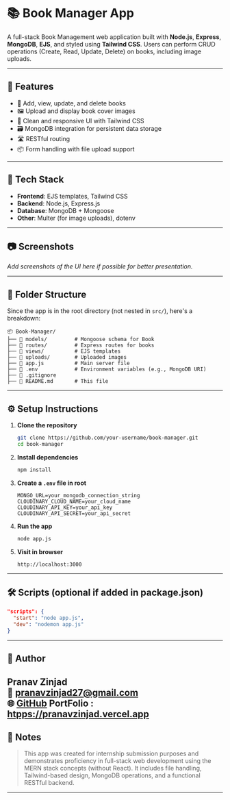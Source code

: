 
# 📚 Book Manager App

A full-stack Book Management web application built with **Node.js**, **Express**, **MongoDB**, **EJS**, and styled using **Tailwind CSS**. Users can perform CRUD operations (Create, Read, Update, Delete) on books, including image uploads.

---

## 🌟 Features

- 📖 Add, view, update, and delete books
- 🖼️ Upload and display book cover images
- 🎨 Clean and responsive UI with Tailwind CSS
- 🗃️ MongoDB integration for persistent data storage
- 🛣️ RESTful routing
- 📦 Form handling with file upload support

---

## 🚀 Tech Stack

- **Frontend**: EJS templates, Tailwind CSS
- **Backend**: Node.js, Express.js
- **Database**: MongoDB + Mongoose
- **Other**: Multer (for image uploads), dotenv

---

## 📷 Screenshots

_Add screenshots of the UI here if possible for better presentation._

---

## 📁 Folder Structure

Since the app is in the root directory (not nested in `src/`), here's a breakdown:

```
📦 Book-Manager/
├── 📂 models/         # Mongoose schema for Book
├── 📂 routes/         # Express routes for books
├── 📂 views/          # EJS templates
├── 📂 uploads/        # Uploaded images
├── 📄 app.js          # Main server file
├── 📄 .env            # Environment variables (e.g., MongoDB URI)
├── 📄 .gitignore
├── 📄 README.md       # This file
```

---

## ⚙️ Setup Instructions

1. **Clone the repository**
   ```bash
   git clone https://github.com/your-username/book-manager.git
   cd book-manager
   ```

2. **Install dependencies**
   ```bash
   npm install
   ```

3. **Create a `.env` file in root**
   ```
   MONGO_URL=your_mongodb_connection_string
   CLOUDINARY_CLOUD_NAME=your_cloud_name
   CLOUDINARY_API_KEY=your_api_key
   CLOUDINARY_API_SECRET=your_api_secret
   ```

4. **Run the app**
   ```bash
   node app.js
   ```

5. **Visit in browser**
   ```
   http://localhost:3000
   ```

---

## 🛠️ Scripts (optional if added in package.json)

```json
"scripts": {
  "start": "node app.js",
  "dev": "nodemon app.js"
}
```

---

## 🙌 Author

**Pranav Zinjad**  
📧 pranavzinjad27@gmail.com  
🌐 [GitHub](https://github.com/panu-27)
 PortFolio : [htpps://pranavzinjad.vercel.app](https://pranavzinjad.vercel.app/)
---

## 📌 Notes

> This app was created for internship submission purposes and demonstrates proficiency in full-stack web development using the MERN stack concepts (without React). It includes file handling, Tailwind-based design, MongoDB operations, and a functional RESTful backend.

---

